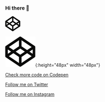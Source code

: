 <link href="style.css" rel="stylesheet"></link>

### Hi there 👋

<!-- ![Banner](https://github.com/kmhmubin/kmhmubin/blob/master/GitHub-Profile-Cover.jpg) -->


<svg xmlns="http://www.w3.org/2000/svg" width="48" height="48" viewBox="0 0 48 48"><path d="M47.982 16.419c-.005-.032-.012-.06-.016-.09a2.064 2.064 0 00-.037-.173c-.009-.034-.022-.067-.033-.1a2.531 2.531 0 00-.052-.15 1.027 1.027 0 00-.047-.1 1.065 1.065 0 00-.07-.137c-.018-.033-.039-.065-.058-.096a2.025 2.025 0 00-.261-.327c-.028-.027-.053-.056-.082-.08a3.42 3.42 0 00-.116-.099c-.032-.024-.062-.048-.094-.07l-.034-.026L25.144.346a2.063 2.063 0 00-2.288 0L.919 14.971l-.034.026a1.853 1.853 0 00-.21.17c-.029.023-.056.052-.083.079-.035.036-.07.073-.101.112a1.326 1.326 0 00-.158.215c-.021.031-.04.063-.06.096a1.664 1.664 0 00-.07.136c-.015.032-.032.066-.045.101-.022.05-.038.099-.054.15-.011.033-.023.066-.032.1-.015.056-.025.114-.036.173-.006.03-.013.058-.016.09-.012.087-.02.177-.02.268v14.625c0 .09.008.18.02.27.003.029.01.059.016.089.01.059.021.115.036.173.009.034.021.067.032.1.016.05.032.1.053.151.014.034.03.066.045.1.023.046.045.091.071.138.02.031.039.063.06.094a1.824 1.824 0 00.26.326c.027.028.053.055.082.08a1.853 1.853 0 00.21.17l.034.026 21.937 14.625a2.061 2.061 0 002.288 0l21.938-14.625.034-.026c.032-.022.062-.046.094-.07a3.42 3.42 0 00.116-.1c.029-.025.054-.052.082-.08a1.812 1.812 0 00.26-.326c.02-.031.041-.063.059-.094.027-.047.05-.092.07-.138.017-.034.034-.066.047-.1.02-.05.036-.101.052-.151.011-.033.024-.066.034-.1.014-.058.025-.114.036-.173.004-.03.011-.06.016-.088.012-.09.018-.18.018-.27V16.688a1.97 1.97 0 00-.018-.269zM26.062 5.917L42.223 16.69l-7.217 4.829-8.943-5.982v-9.62zm-4.125 0v9.62l-8.941 5.982-7.22-4.829L21.938 5.917zM4.125 20.548L9.287 24l-5.162 3.452v-6.904zm17.813 21.535L5.777 31.31l7.219-4.828 8.942 5.981v9.62zM24 28.88L16.706 24 24 19.12 31.296 24 24 28.88zm2.063 13.203v-9.62l8.942-5.98 7.218 4.827-16.16 10.773zm17.812-14.631L38.715 24l5.16-3.452v6.904z" fill="#0B0B0A" fill-rule="evenodd"/></svg>

![Codepen logo](codepen.svg){:height="48px" width="48px"}

[Check more code on Codepen](https://codepen.io/tomhermans/)

[Follow me on Twitter](https://mobile.twitter.com/tomhermans)

<!-- <svg xmlns="http://www.w3.org/2000/svg" width="48" height="40" viewBox="0 0 48 40"><path d="M48 4.735a19.235 19.235 0 01-5.655 1.59A10.076 10.076 0 0046.675.74a19.395 19.395 0 01-6.257 2.447C38.627 1.225 36.066 0 33.231 0c-5.435 0-9.844 4.521-9.844 10.098 0 .791.085 1.56.254 2.3-8.185-.423-15.44-4.438-20.3-10.555a10.281 10.281 0 00-1.332 5.082c0 3.502 1.738 6.593 4.38 8.405a9.668 9.668 0 01-4.462-1.26v.124c0 4.894 3.395 8.977 7.903 9.901a9.39 9.39 0 01-2.595.356 9.523 9.523 0 01-1.854-.18c1.254 4.01 4.888 6.932 9.199 7.01-3.37 2.71-7.618 4.325-12.23 4.325-.795 0-1.58-.047-2.35-.139C4.359 38.327 9.537 40 15.096 40c18.115 0 28.019-15.385 28.019-28.73 0-.439-.009-.878-.026-1.308A20.211 20.211 0 0048 4.735" fill="#00AAEC" fill-rule="evenodd"/></svg> -->

[Follow me on Instagram](https://www.instagram.com/tomhermans1/)
<!-- <svg xmlns="http://www.w3.org/2000/svg" viewBox="0 0 16 16"><linearGradient id="a" gradientUnits="userSpaceOnUse" x1="1.464" y1="14.536" x2="14.536" y2="1.464"><stop offset="0" stop-color="#FFC107"/><stop offset=".507" stop-color="#F44336"/><stop offset=".99" stop-color="#9C27B0"/></linearGradient><path d="M11 0H5a5 5 0 00-5 5v6a5 5 0 005 5h6a5 5 0 005-5V5a5 5 0 00-5-5zm3.5 11c0 1.93-1.57 3.5-3.5 3.5H5c-1.93 0-3.5-1.57-3.5-3.5V5c0-1.93 1.57-3.5 3.5-3.5h6c1.93 0 3.5 1.57 3.5 3.5v6z" fill="url(#a)"/><linearGradient id="b" gradientUnits="userSpaceOnUse" x1="5.172" y1="10.828" x2="10.828" y2="5.172"><stop offset="0" stop-color="#FFC107"/><stop offset=".507" stop-color="#F44336"/><stop offset=".99" stop-color="#9C27B0"/></linearGradient><path d="M8 4a4 4 0 100 8 4 4 0 000-8zm0 6.5A2.503 2.503 0 015.5 8c0-1.379 1.122-2.5 2.5-2.5s2.5 1.121 2.5 2.5c0 1.378-1.122 2.5-2.5 2.5z" fill="url(#b)"/><linearGradient id="c" gradientUnits="userSpaceOnUse" x1="11.923" y1="4.077" x2="12.677" y2="3.323"><stop offset="0" stop-color="#FFC107"/><stop offset=".507" stop-color="#F44336"/><stop offset=".99" stop-color="#9C27B0"/></linearGradient><circle cx="12.3" cy="3.7" r=".533" fill="url(#c)"/></svg> -->




<!--
**tomhermans/tomhermans** is a ✨ _special_ ✨ repository because its `README.md` (this file) appears on your GitHub profile.

Here are some ideas to get you started:

- 🔭 I’m currently working on ...
- 🌱 I’m currently learning ...
- 👯 I’m looking to collaborate on ...
- 🤔 I’m looking for help with ...
- 💬 Ask me about ...
- 📫 How to reach me: ...
- 😄 Pronouns: ...
- ⚡ Fun fact: ...
-->
